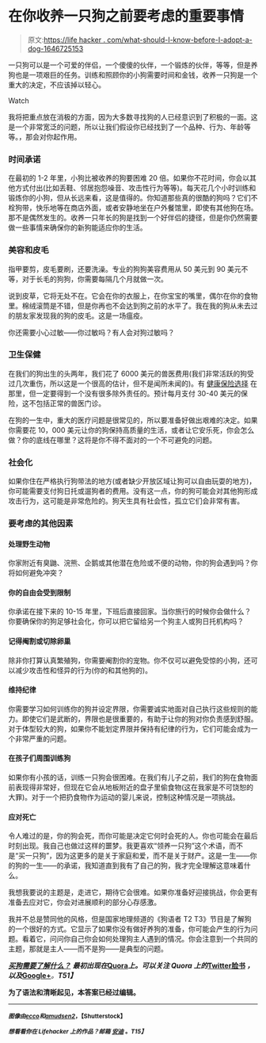 # 在你收养一只狗之前要考虑的重要事情

> 原文:[https://life hacker . com/what-should-I-know-before-I-adopt-a-dog-1646725153](https://lifehacker.com/what-should-i-know-before-i-adopt-a-dog-1646725153)

一只狗可以是一个可爱的伴侣，一个傻傻的伙伴，一个锻炼的伙伴，等等，但是养狗也是一项艰巨的任务。训练和照顾你的小狗需要时间和金钱，收养一只狗是一个重大的决定，不应该掉以轻心。

Watch

我将把重点放在消极的方面，因为大多数寻找狗的人已经意识到了积极的一面。这是一个非常宽泛的问题，所以让我们假设你已经找到了一个品种、行为、年龄等等。，那会对你起作用。

### 时间承诺

在最初的 1-2 年里，小狗比被收养的狗要困难 20 倍。如果你不花时间，你会以其他方式付出(比如丢鞋、邻居抱怨噪音、攻击性行为等等)。每天花几个小时训练和锻炼你的小狗，但从长远来看，这是值得的。你知道那些真的很酷的狗吗？它们不栓狗带，快乐地等在商店外面，或者安静地坐在户外餐馆里，即使有其他狗在场。那不是偶然发生的。收养一只年长的狗是找到一个好伴侣的捷径，但是你仍然需要做一些事情来确保你的新狗能适应你的生活。

### 美容和皮毛

指甲要剪，皮毛要刷，还要洗澡。专业的狗狗美容费用从 50 美元到 90 美元不等，对于长毛的狗狗，你需要每隔几个月就做一次。

说到皮草，它将无处不在。它会在你的衣服上，在你宝宝的嘴里，偶尔在你的食物里。棉绒滚筒是不错，但是你再也不会达到狗之前的水平了。我在我的狗从未去过的朋友家发现我的狗的皮毛。这是一场瘟疫。

你还需要小心过敏——你过敏吗？有人会对狗过敏吗？

### 卫生保健

在我们的狗出生的头两年，我们花了 6000 美元的兽医费用(我们非常活跃的狗受过几次重伤，所以这是一个很高的估计，但不是闻所未闻的)。有 [健康保险选择](https://lifehacker.com/is-pet-insurance-worth-it-5864155) 在那里，但一定要得到一个没有很多除外责任的。预计每月支付 30-40 美元的保险，这不包括正常的兽医门诊。

在狗的一生中，重大的医疗问题是很常见的，所以要准备好做出艰难的决定。如果你需要花 10，000 美元让你的狗保持高质量的生活，或者让它安乐死，你会怎么做？你的底线在哪里？这将是你不得不面对的一个不可避免的问题。

### 社会化

如果你住在严格执行狗带法的地方(或者缺少开放区域让狗可以自由玩耍的地方)，你可能需要支付狗日托或遛狗者的费用。没有这一点，你的狗可能会对其他狗形成攻击行为，这可能是非常危险的。狗天生具有社会性，孤立它们会非常有害。

### 要考虑的其他因素

#### 处理野生动物

你家附近有臭鼬、浣熊、企鹅或其他潜在危险或不便的动物，你的狗会遇到吗？你将如何避免冲突？

#### 你的自由会受到限制

你承诺在接下来的 10-15 年里，下班后直接回家。当你旅行的时候你会做什么？你要确保你的狗足够社会化，你可以把它留给另一个狗主人或狗日托机构吗？

#### 记得阉割或切除卵巢

除非你打算认真繁殖狗，你需要阉割你的宠物。你不仅可以避免受惊的小狗，还可以减少攻击性和怪异的行为(你的和其他狗的)。

#### 维持纪律

你需要学习如何训练你的狗并设定界限，你需要诚实地面对自己执行这些规则的能力。即使它们是武断的，界限也是很重要的，有助于让你的狗对你负责感到舒服。对于体型较大的狗，如果你不能划定界限并保持有纪律的行为，它们可能会成为一个非常严重的问题。

#### 在孩子们周围训练狗

如果你有小孩的话，训练一只狗会很困难。在我们有儿子之前，我们的狗在食物面前表现得非常好，但现在它会从地板附近的盘子里偷食物(这在我家是不可饶恕的大罪)。对于一个把扔食物作为运动的婴儿来说，控制这种情况是一项挑战。

#### 应对死亡

令人难过的是，你的狗会死，而你可能是决定它何时会死的人。你也可能会在最后时刻出现。我自己也做过这样的噩梦。我更喜欢“领养一只狗”这个术语，而不是“买一只狗”，因为这更多的是关于家庭和爱，而不是关于财产。这是一生——你的狗的一生——的承诺，我知道直到我有了自己的狗，我才完全理解这意味着什么。

我想我要说的主题是，走进它，期待它会很难。如果你准备好迎接挑战，你会更有准备去应对它，你会对进展顺利的部分心存感激。

我并不总是赞同他的风格，但是国家地理频道的《狗语者 T2 T3》节目是了解狗的一个很好的方式。它显示了如果你没有做好养狗的准备，你可能会产生的行为问题。看着它，问问你自己你会如何处理狗主人遇到的情况。你会注意到一个共同的主题，那就是主人——而不是狗——是典型的问题。

[***买狗需要了解什么？***](http://www.quora.com/What-should-I-know-about-buying-a-dog) ***最初出现在***[**Quora**](http://www.quora.com/)***上。可以关注 Quora 上的***[**Twitter**](https://twitter.com/Quora)**[**脸书**](https://www.facebook.com/quora) ***，以及***[**Google+**](https://plus.google.com/111127313006403749982/posts)***。**T51】***

**为了语法和清晰起见，本答案已经过编辑。**

* * *

**<small>*图像由*</small>[<small>*ecco*</small>](http://www.shutterstock.com/pic.mhtml?id=150036554&src=id)<small>*和*</small>[<small>*amudsen*</small>](http://www.shutterstock.com/pic.mhtml?id=75267286&src=id)<small></small>*[<small>*2*</small>](http://www.shutterstock.com/pic.mhtml?id=75311473&src=id)<small>*，【Shutterstock】*</small>***

***<small>*想看看你在 Lifehacker 上的作品？邮箱*</small> [<small>*安迪*</small>](mailto:andy@lifehacker.com) <small>*。*T15】</small>***